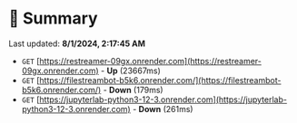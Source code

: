 # 📖 Summary
Last updated: **8/1/2024, 2:17:45 AM**

- `GET` [https://restreamer-09gx.onrender.com](https://restreamer-09gx.onrender.com) - **Up** (23667ms)
- `GET` [https://filestreambot-b5k6.onrender.com/](https://filestreambot-b5k6.onrender.com/) - **Down** (179ms)
- `GET` [https://jupyterlab-python3-12-3.onrender.com](https://jupyterlab-python3-12-3.onrender.com) - **Down** (261ms)
